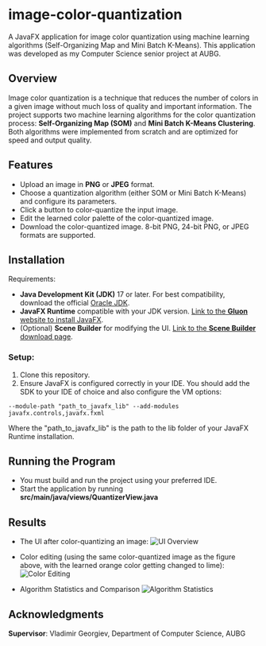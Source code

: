 # image-color-quantization
A JavaFX application for image color quantization using machine learning algorithms (Self-Organizing Map and Mini Batch K-Means). This application was developed as my Computer Science senior project at AUBG.

## Overview
Image color quantization is a technique that reduces the number of colors in a given image without much loss of quality and important information. The project supports two machine learning algorithms for the color quantization process: **Self-Organizing Map (SOM)** and **Mini Batch K-Means Clustering**. Both algorithms were implemented from scratch and are optimized for speed and output quality.

## Features
- Upload an image in **PNG** or **JPEG** format.
- Choose a quantization algorithm (either SOM or Mini Batch K-Means) and configure its parameters.
- Click a button to color-quantize the input image.
- Edit the learned color palette of the color-quantized image.
- Download the color-quantized image. 8-bit PNG, 24-bit PNG, or JPEG formats are supported.

## Installation
Requirements:
- **Java Development Kit (JDK)** 17 or later. For best compatibility, download the official [Oracle JDK](https://www.oracle.com/java/technologies/downloads/).
- **JavaFX Runtime** compatible with your JDK version. [Link to the **Gluon** website to install JavaFX]( https://gluonhq.com/products/javafx/). 
- (Optional) **Scene Builder** for modifying the UI. [Link to the **Scene Builder** download page](https://gluonhq.com/products/scene-builder/).
   
### Setup:
1. Clone this repository.
2. Ensure JavaFX is configured correctly in your IDE. You should add the SDK to your IDE of choice and also configure the VM options:

```
--module-path "path_to_javafx_lib" --add-modules javafx.controls,javafx.fxml
```

Where the "path_to_javafx_lib" is the path to the lib folder of your JavaFX Runtime installation.

## Running the Program
- You must build and run the project using your preferred IDE. 
- Start the application by running **src/main/java/views/QuantizerView.java**

## Results
- The UI after color-quantizing an image:
![UI Overview](https://github.com/user-attachments/assets/0257e9ab-e33c-4313-95a7-f7f7d30905c4)

- Color editing (using the same color-quantized image as the figure above, with the learned orange color getting changed to lime):
![Color Editing](https://github.com/user-attachments/assets/6c9105d4-5277-40f4-acb0-49d8e6f15b95)

- Algorithm Statistics and Comparison
![Algorithm Statistics](https://github.com/user-attachments/assets/fc97f663-8adf-4c3e-bfa4-03656e1ded07)

## Acknowledgments
**Supervisor**: Vladimir Georgiev, Department of Computer Science, AUBG
